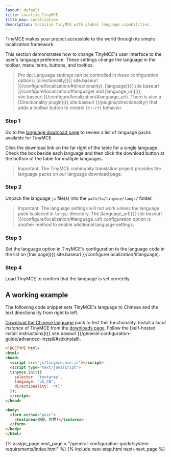 ```yaml
---
layout: default
title: Localize TinyMCE
title_nav: Localization
description: Localize TinyMCE with global language capabilities.
---
```


TinyMCE makes your project accessible to the world through its simple localization framework.

This section demonstrates how to change TinyMCE's user interface to the user's language preference. These settings change the language in the toolbar, menu items, buttons, and tooltips.


> Pro tip: Language settings can be controlled in these configuration options: [directionality]({{ site.baseurl }}/configure/localization/#directionality), [language]({{ site.baseurl }}/configure/localization/#language) and  [language_url]({{ site.baseurl }}/configure/localization/#language_url). There is also a [Directionality plugin]({{ site.baseurl }}/plugins/directionality/) that adds a toolbar button to control `ltr-rtl` behavior.

### Step 1

Go to the [language download page](https://www.tinymce.com/download/language-packages/) to review a list of language packs available for TinyMCE.

Click the download link on the far right of the table for a single language. Check the box beside each language and then click the download button at the bottom of the table for multiple languages.

> Important: The TinyMCE community translation project provides the language packs on our language download page. 

### Step 2

Unpack the language `js` file(s) into the `path/to/tinymce/langs/` folder. 

> Important: The language settings will not work unless the language pack is placed in `langs/` directory. The [language_url]({{ site.baseurl }}/configure/localization/#language_url) configuration option is another method to enable additional language settings.

### Step 3

Set the language option in TinyMCE's configuration to the language code in the list on [this page]({{ site.baseurl }}/configure/localization/#language).

### Step 4

Load TinyMCE to confirm that the language is set correctly.


## A working example

The following code snippet sets TinyMCE's language to Chinese and the text directionality from right to left.

[Download the Chinese language](https://www.tinymce.com/download/language-packages/) pack to test this functionality. Install a *local instance* of TinyMCE from the [downloads page](https://www.tinymce.com/download/). Follow the [self-hosted install instructions]({{ site.baseurl }}/general-configuration-guide/advanced-install/#sdkinstall).

```html
<!DOCTYPE html>
<html>
<head>
  <script src="js/tinymce.min.js"></script>
  <script type="text/javascript">
  tinymce.init({
    selector: 'textarea',
    language: 'zh_CN',
    directionality: 'rtl'
  });
  </script>
</head>

<body>
  <form method="post">
    <textarea>你好，世界!</textarea>
  </form>
</body>
</html>
```

{% assign_page next_page = "/general-configuration-guide/system-requirements/index.html" %}
{% include next-step.html next=next_page %}
